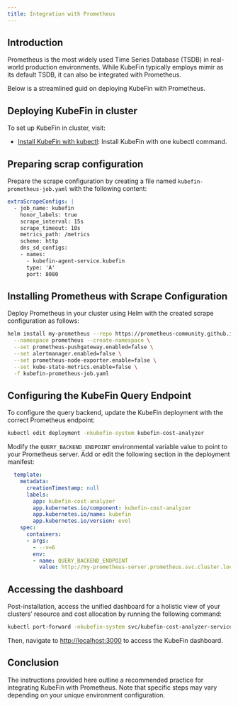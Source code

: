 ```yaml
---
title: Integration with Prometheus
---
```


## Introduction

Prometheus is the most widely used Time Series Database (TSDB) in real-world production environments. While KubeFin typically employs mimir as its default TSDB, it can also be integrated with Prometheus.

Below is a streamlined guid on deploying KubeFin with Prometheus.

## Deploying KubeFin in cluster

To set up KubeFin in cluster, visit:
- [Install KubeFin with kubectl](../install.md#installation-method): Install KubeFin with one kubectl command.

## Preparing scrap configuration

Prepare the scrape configuration by creating a file named `kubefin-prometheus-job.yaml` with the following content:
```yaml
extraScrapeConfigs: |
  - job_name: kubefin
    honor_labels: true
    scrape_interval: 15s
    scrape_timeout: 10s
    metrics_path: /metrics
    scheme: http
    dns_sd_configs:
    - names:
      - kubefin-agent-service.kubefin
      type: 'A'
      port: 8080
```

## Installing Prometheus with Scrape Configuration

Deploy Prometheus in your cluster using Helm with the created scrape configuration as follows:
```sh
helm install my-prometheus --repo https://prometheus-community.github.io/helm-charts prometheus \
  --namespace prometheus --create-namespace \
  --set prometheus-pushgateway.enabled=false \
  --set alertmanager.enabled=false \
  --set prometheus-node-exporter.enable=false \
  --set kube-state-metrics.enable=false \
  -f kubefin-prometheus-job.yaml
```

## Configuring the KubeFin Query Endpoint

To configure the query backend, update the KubeFin deployment with the correct Prometheus endpoint:
```sh
kubectl edit deployment -nkubefin-system kubefin-cost-analyzer
```

Modify the `QUERY_BACKEND_ENDPOINT` environmental variable value to point to your Prometheus server. Add or edit the following section in the deployment manifest:
```yaml
  template:
    metadata:
      creationTimestamp: null
      labels:
        app: kubefin-cost-analyzer
        app.kubernetes.io/component: kubefin-cost-analyzer
        app.kubernetes.io/name: kubefin
        app.kubernetes.io/version: evel
    spec:
      containers:
      - args:
        - --v=6
        env:
        - name: QUERY_BACKEND_ENDPOINT
          value: http://my-prometheus-server.prometheus.svc.cluster.local
```

## Accessing the dashboard

Post-installation, access the unified dashboard for a holistic view of your clusters’ resource and cost allocation by running the following command:
```sh
kubectl port-forward -nkubefin-system svc/kubefin-cost-analyzer-service --address='0.0.0.0' 8080 3000
```

Then, navigate to [http://localhost:3000](http://localhost:3000) to access the KubeFin dashboard.

## Conclusion

The instructions provided here outline a recommended practice for integrating KubeFin with Prometheus. Note that specific steps may vary depending on your unique environment configuration.



